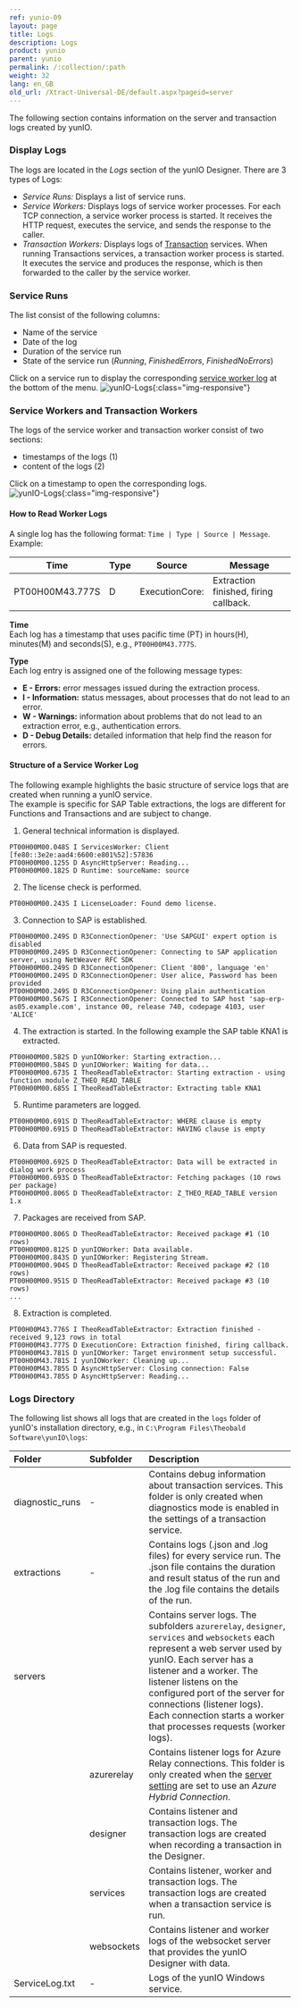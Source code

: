 ```yaml
---
ref: yunio-09
layout: page
title: Logs
description: Logs
product: yunio
parent: yunio
permalink: /:collection/:path
weight: 32
lang: en_GB
old_url: /Xtract-Universal-DE/default.aspx?pageid=server
---
```

 

The following section contains information on the server and transaction logs created by yunIO.

### Display Logs
The logs are located in the *Logs* section of the yunIO Designer.
There are 3 types of Logs:
- *Service Runs:* Displays a list of service runs.
- *Service Workers:* Displays logs of service worker processes. For each TCP connection, a service worker process is started. 
It receives the HTTP request, executes the service, and sends the response to the caller.
- *Transaction Workers:* Displays logs of [Transaction](./transactions) services. 
When running Transactions services, a transaction worker process is started. 
It executes the service and produces the response, which is then forwarded to the caller by the service worker.

### Service Runs

The list consist of the following columns:
- Name of the service
- Date of the log
- Duration of the service run
- State of the service run (*Running*, *FinishedErrors*, *FinishedNoErrors*)

Click on a service run to display the corresponding [service worker log](#service-workers-and-transaction-workers) at the bottom of the menu.
![yunIO-Logs](/img/content/yunio/yunIO-Logs.png){:class="img-responsive"}

### Service Workers and Transaction Workers

The logs of the service worker and transaction worker consist of two sections:
- timestamps of the logs (1)
- content of the logs (2)

Click on a timestamp to open the corresponding logs.<br>
![yunIO-Logs](/img/content/yunio/yunIO-Logs.png){:class="img-responsive"}

#### How to Read Worker Logs

A single log has the following format: `Time | Type | Source | Message`. Example:

| Time | Type | Source | Message | 
|--------|--------|--------|---|
| PT00H00M43.777S | D | ExecutionCore: | Extraction finished, firing callback.  | 

**Time**<br>
Each log has a timestamp that uses pacific time (PT) in hours(H), minutes(M) and seconds(S), e.g., `PT00H00M43.777S`.

**Type**<br>
Each log entry is assigned one of the following message types:
- **E - Errors:** error messages issued during the extraction process.<br>
- **I - Information:** status messages, about processes that do not lead to an error.<br>
- **W - Warnings:** information about problems that do not lead to an extraction error, e.g., authentication errors.<br>
- **D - Debug Details:** detailed information that help find the reason for errors.

#### Structure of a Service Worker Log

The following example highlights the basic structure of service logs that are created when running a yunIO service.<br>
The example is specific for SAP Table extractions, the logs are different for Functions and Transactions and are subject to change.

1. General technical information is displayed.
```
PT00H00M00.048S I ServicesWorker: Client [fe80::3e2e:aad4:6600:e801%52]:57836
PT00H00M00.125S D AsyncHttpServer: Reading...
PT00H00M00.182S D Runtime: sourceName: source
```
2. The license check is performed.
```
PT00H00M00.243S I LicenseLoader: Found demo license.
```
3. Connection to SAP is established.
```
PT00H00M00.249S D R3ConnectionOpener: 'Use SAPGUI' expert option is disabled
PT00H00M00.249S D R3ConnectionOpener: Connecting to SAP application server, using NetWeaver RFC SDK
PT00H00M00.249S D R3ConnectionOpener: Client '800', language 'en'
PT00H00M00.249S D R3ConnectionOpener: User alice, Password has been provided
PT00H00M00.249S D R3ConnectionOpener: Using plain authentication
PT00H00M00.567S I R3ConnectionOpener: Connected to SAP host 'sap-erp-as05.example.com', instance 00, release 740, codepage 4103, user 'ALICE'
```
4. The extraction is started. In the following example the SAP table KNA1 is extracted.
```
PT00H00M00.582S D yunIOWorker: Starting extraction...
PT00H00M00.584S D yunIOWorker: Waiting for data...
PT00H00M00.673S I TheoReadTableExtractor: Starting extraction - using function module Z_THEO_READ_TABLE
PT00H00M00.685S I TheoReadTableExtractor: Extracting table KNA1
```
5. Runtime parameters are logged.
```
PT00H00M00.691S D TheoReadTableExtractor: WHERE clause is empty
PT00H00M00.691S D TheoReadTableExtractor: HAVING clause is empty
```
6. Data from SAP is requested.
```
PT00H00M00.692S D TheoReadTableExtractor: Data will be extracted in dialog work process
PT00H00M00.693S D TheoReadTableExtractor: Fetching packages (10 rows per package)
PT00H00M00.806S D TheoReadTableExtractor: Z_THEO_READ_TABLE version 1.x
```
7. Packages are received from SAP.
```
PT00H00M00.806S D TheoReadTableExtractor: Received package #1 (10 rows)
PT00H00M00.812S D yunIOWorker: Data available.
PT00H00M00.843S D yunIOWorker: Registering Stream.
PT00H00M00.904S D TheoReadTableExtractor: Received package #2 (10 rows)
PT00H00M00.951S D TheoReadTableExtractor: Received package #3 (10 rows)
...
```
8. Extraction is completed.
```
PT00H00M43.776S I TheoReadTableExtractor: Extraction finished - received 9,123 rows in total
PT00H00M43.777S D ExecutionCore: Extraction finished, firing callback.
PT00H00M43.781S D yunIOWorker: Target environment setup successful.
PT00H00M43.781S I yunIOWorker: Cleaning up...
PT00H00M43.785S D AsyncHttpServer: Closing connection: False
PT00H00M43.785S D AsyncHttpServer: Reading...
```


### Logs Directory

The following list shows all logs that are created in the `logs` folder of yunIO's installation directory, e.g., in `C:\Program Files\Theobald Software\yunIO\logs`:

|Folder | Subfolder| Description |
|:----|:---|:---|
|diagnostic_runs |- | Contains debug information about transaction services. This folder is only created when diagnostics mode is enabled in the settings of a transaction service. |
|extractions |- | Contains logs (.json and .log files) for every service run. The .json file contains the duration and result status of the run and the .log file contains the details of the run. |
|servers| | Contains server logs. The subfolders `azurerelay`, `designer`, `services` and `websockets` each represent a web server used by yunIO. Each server has a listener and a worker. The listener listens on the configured port of the server for connections (listener logs). Each connection starts a worker that processes requests (worker logs).|
| | azurerelay| Contains listener logs for Azure Relay connections. This folder is only created when the [server setting](./server-settings) are set to use an *Azure Hybrid Connection*.|
| | designer| Contains listener and transaction logs. The transaction logs are created when recording a transaction in the Designer.|
| | services| Contains listener, worker and transaction logs. The transaction logs are created when a transaction service is run.|
| | websockets| Contains listener and worker logs of the websocket server that provides the yunIO Designer with data. |
|ServiceLog.txt |- | Logs of the yunIO Windows service.|
